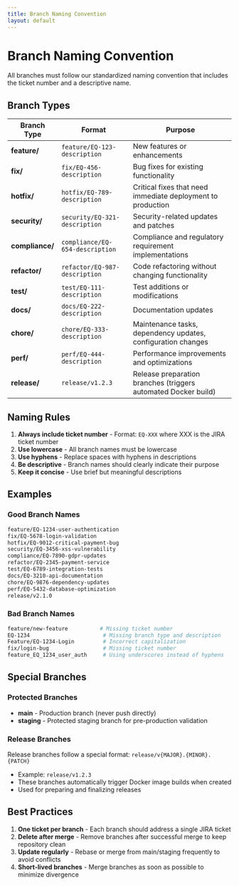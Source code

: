 ```yaml
---
title: Branch Naming Convention
layout: default
---
```


# Branch Naming Convention

All branches must follow our standardized naming convention that includes the ticket number and a descriptive name.

## Branch Types

| Branch Type | Format | Purpose |
|------------|--------|---------|
| **feature/** | `feature/EQ-123-description` | New features or enhancements |
| **fix/** | `fix/EQ-456-description` | Bug fixes for existing functionality |
| **hotfix/** | `hotfix/EQ-789-description` | Critical fixes that need immediate deployment to production |
| **security/** | `security/EQ-321-description` | Security-related updates and patches |
| **compliance/** | `compliance/EQ-654-description` | Compliance and regulatory requirement implementations |
| **refactor/** | `refactor/EQ-987-description` | Code refactoring without changing functionality |
| **test/** | `test/EQ-111-description` | Test additions or modifications |
| **docs/** | `docs/EQ-222-description` | Documentation updates |
| **chore/** | `chore/EQ-333-description` | Maintenance tasks, dependency updates, configuration changes |
| **perf/** | `perf/EQ-444-description` | Performance improvements and optimizations |
| **release/** | `release/v1.2.3` | Release preparation branches (triggers automated Docker build) |

## Naming Rules

1. **Always include ticket number** - Format: `EQ-XXX` where XXX is the JIRA ticket number
2. **Use lowercase** - All branch names must be lowercase
3. **Use hyphens** - Replace spaces with hyphens in descriptions
4. **Be descriptive** - Branch names should clearly indicate their purpose
5. **Keep it concise** - Use brief but meaningful descriptions

## Examples

### Good Branch Names
```bash
feature/EQ-1234-user-authentication
fix/EQ-5678-login-validation
hotfix/EQ-9012-critical-payment-bug
security/EQ-3456-xss-vulnerability
compliance/EQ-7890-gdpr-updates
refactor/EQ-2345-payment-service
test/EQ-6789-integration-tests
docs/EQ-3210-api-documentation
chore/EQ-9876-dependency-updates
perf/EQ-5432-database-optimization
release/v2.1.0
```

### Bad Branch Names
```bash
feature/new-feature          # Missing ticket number
EQ-1234                       # Missing branch type and description
Feature/EQ-1234-Login         # Incorrect capitalization
fix/login-bug                 # Missing ticket number
feature_EQ_1234_user_auth     # Using underscores instead of hyphens
```

## Special Branches

### Protected Branches
- **main** - Production branch (never push directly)
- **staging** - Protected staging branch for pre-production validation

### Release Branches
Release branches follow a special format: `release/v{MAJOR}.{MINOR}.{PATCH}`
- Example: `release/v1.2.3`
- These branches automatically trigger Docker image builds when created
- Used for preparing and finalizing releases

## Best Practices

1. **One ticket per branch** - Each branch should address a single JIRA ticket
2. **Delete after merge** - Remove branches after successful merge to keep repository clean
3. **Update regularly** - Rebase or merge from main/staging frequently to avoid conflicts
4. **Short-lived branches** - Merge branches as soon as possible to minimize divergence